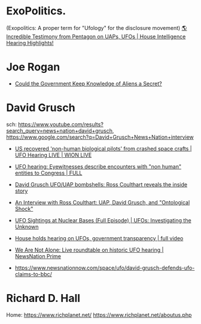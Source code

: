 # ExoPolitics.
(Exopolitics: A proper term for "Ufology" for the disclosure movement) [🌎 Incredible Testimony from Pentagon on UAPs, UFOs | House Intelligence Hearing Highlights!](https://youtu.be/Awd0KN9P_BA)

# Joe Rogan
- [Could the Government Keep Knowledge of Aliens a Secret?](https://youtu.be/KK9UjvLibs4)

# David Grusch
sch: https://www.youtube.com/results?search_query=news+nation+david+grusch, https://www.google.com/search?q=David+Grusch+News+Nation+interview

- [US recovered 'non-human biological pilots' from crashed space crafts | UFO Hearing LIVE | WION LIVE](https://youtu.be/NsRiB0Gv4kQ)
- [UFO hearing: Eyewitnesses describe encounters with "non human" entities to Congress | FULL](https://youtu.be/OwSkXDmV6Io)
- [David Grusch UFO/UAP bombshells: Ross Coulthart reveals the inside story](https://youtu.be/x_9gTDXF9Vc)
- [An Interview with Ross Coulthart: UAP, David Grusch, and "Ontological Shock"](https://youtu.be/ZljDzLn1wso)
- [UFO Sightings at Nuclear Bases (Full Episode) | UFOs: Investigating the Unknown](https://youtu.be/54_bxf7n3Oo)

- [House holds hearing on UFOs, government transparency | full video](https://youtu.be/SNgoul4vyDM)
- [We Are Not Alone: Live roundtable on historic UFO hearing | NewsNation Prime](https://youtu.be/vUnKRknLVSA)
- https://www.newsnationnow.com/space/ufo/david-grusch-defends-ufo-claims-to-bbc/

# Richard D. Hall
Home: https://www.richplanet.net/
https://www.richplanet.net/aboutus.php
